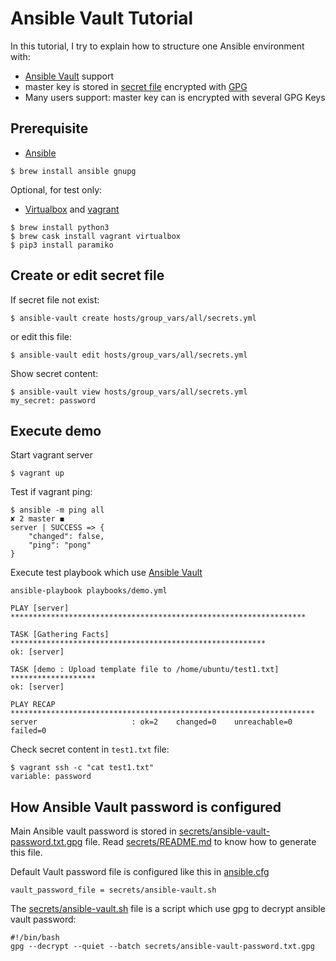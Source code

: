 # Ansible Vault Tutorial

In this tutorial, I try to explain how to structure one Ansible environment with:

* [Ansible Vault](http://docs.ansible.com/ansible/2.4/vault.html) support
* master key is stored in [secret file](secrets/ansible-vault-password.txt.gpg) encrypted with [GPG](https://en.wikipedia.org/wiki/GNU_Privacy_Guard)
* Many users support: master key can is encrypted with several GPG Keys

## Prerequisite

* [Ansible](https://en.wikipedia.org/wiki/Ansible_(software))

```
$ brew install ansible gnupg
```

Optional, for test only:

* [Virtualbox](https://en.wikipedia.org/wiki/VirtualBox) and [vagrant](https://en.wikipedia.org/wiki/Vagrant_(software))

```
$ brew install python3
$ brew cask install vagrant virtualbox
$ pip3 install paramiko
```


## Create or edit secret file

If secret file not exist:

```
$ ansible-vault create hosts/group_vars/all/secrets.yml
```

or edit this file:

```
$ ansible-vault edit hosts/group_vars/all/secrets.yml
```

Show secret content:

```
$ ansible-vault view hosts/group_vars/all/secrets.yml
my_secret: password
```


## Execute demo

Start vagrant server

```
$ vagrant up
```

Test if vagrant ping:

```
$ ansible -m ping all                                                                                                                                                                           ✘ 2 master ◼
server | SUCCESS => {
    "changed": false,
    "ping": "pong"
}
```

Execute test playbook which use [Ansible Vault](http://docs.ansible.com/ansible/2.4/vault.html)

```
ansible-playbook playbooks/demo.yml                                                                                                                                                              

PLAY [server] ******************************************************************

TASK [Gathering Facts] *********************************************************
ok: [server]

TASK [demo : Upload template file to /home/ubuntu/test1.txt] *******************
ok: [server]

PLAY RECAP ********************************************************************
server                     : ok=2    changed=0    unreachable=0    failed=0
```

Check secret content in `test1.txt` file:

```
$ vagrant ssh -c "cat test1.txt"
variable: password
```

## How Ansible Vault password is configured

Main Ansible vault password is stored in [secrets/ansible-vault-password.txt.gpg](secrets/ansible-vault-password.txt.gpg) file.
Read [secrets/README.md](secrets/README.md) to know how to generate this file.

Default Vault password file is configured like this in [ansible.cfg](ansible.cfg)

```
vault_password_file = secrets/ansible-vault.sh
```

The [secrets/ansible-vault.sh](secrets/ansible-vault.sh) file is a script which use gpg to decrypt ansible vault password:

```
#!/bin/bash
gpg --decrypt --quiet --batch secrets/ansible-vault-password.txt.gpg
```
